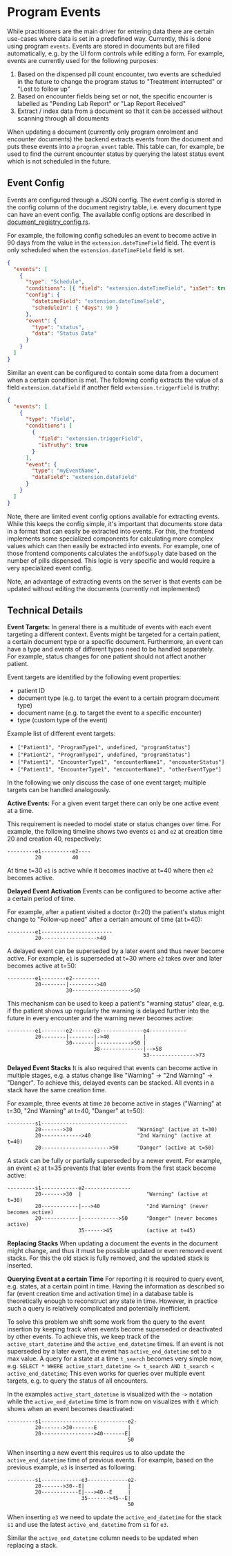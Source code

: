 # Program Events

While practitioners are the main driver for entering data there are certain use-cases where data is set in a predefined way.
Currently, this is done using program `events`.
Events are stored in documents but are filled automatically, e.g. by the UI form controls while editing a form.
For example, events are currently used for the following purposes:

1. Based on the dispensed pill count encounter, two events are scheduled in the future to change the program status to "Treatment interrupted" or "Lost to follow up"
2. Based on encounter fields being set or not, the specific encounter is labelled as "Pending Lab Report" or "Lap Report Received"
3. Extract / index data from a document so that it can be accessed without scanning through all documents

When updating a document (currently only program enrolment and encounter documents) the backend extracts events from the document and puts these events into a `program_event` table.
This table can, for example, be used to find the current encounter status by querying the latest status event which is not scheduled in the future.

## Event Config

Events are configured through a JSON config.
The event config is stored in the config column of the document registry table, i.e. every document type can have an event config.
The available config options are described in [document_registry_config.rs](../../../repository/src//db_diesel/document_registry_config.rs).

For example, the following config schedules an event to become active in 90 days from the value in the `extension.dateTimeField` field.
The event is only scheduled when the `extension.dateTimeField` field is set.

```json
{
  "events": [
    {
      "type": "Schedule",
      "conditions": [{ "field": "extension.dateTimeField", "isSet": true }],
      "config": {
        "datetimeField": "extension.dateTimeField",
        "scheduleIn": { "days": 90 }
      },
      "event": {
        "type": "status",
        "data": "Status Data"
      }
    }
  ]
}
```

Similar an event can be configured to contain some data from a document when a certain condition is met.
The following config extracts the value of a field `extension.dataField` if another field `extension.triggerField` is truthy:

```json
{
  "events": [
    {
      "type": "Field",
      "conditions": [
        {
          "field": "extension.triggerField",
          "isTruthy": true
        }
      ],
      "event": {
        "type": "myEventName",
        "dataField": "extension.dataField"
      }
    }
  ]
}
```

Note, there are limited event config options available for extracting events.
While this keeps the config simple, it's important that documents store data in a format that can easily be extracted into events.
For this, the frontend implements some specialized components for calculating more complex values which can then easily be extracted into events.
For example, one of those frontend components calculates the `endOfSupply` date based on the number of pills dispensed.
This logic is very specific and would require a very specialized event config.

Note, an advantage of extracting events on the server is that events can be updated without editing the documents (currently not implemented)

## Technical Details

**Event Targets:**
In general there is a multitude of events with each event targeting a different context.
Events might be targeted for a certain patient, a certain document type or a specific document.
Furthermore, an event can have a type and events of different types need to be handled separately.
For example, status changes for one patient should not affect another patient.

Event targets are identified by the following event properties:

- patient ID
- document type (e.g. to target the event to a certain program document type)
- document name (e.g. to target the event to a specific encounter)
- type (custom type of the event)

Example list of different event targets:

- `["Patient1", "ProgramType1", undefined, "programStatus"]`
- `["Patient2", "ProgramType1", undefined, "programStatus"]`
- `["Patient1", "EncounterType1", "encounterName1", "encounterStatus"]`
- `["Patient1", "EncounterType1", "encounterName1", "otherEventType"]`

In the following we only discuss the case of one event target; multiple targets can be handled analogously.

**Active Events:**
For a given event target there can only be one active event at a time.

This requirement is needed to model state or status changes over time.
For example, the following timeline shows two events `e1` and `e2` at creation time 20 and creation 40, respectively:

```
---------e1----------e2----
         20          40
```

At time t=30 `e1` is active while it becomes inactive at t=40 where then `e2` becomes active.

**Delayed Event Activation**
Events can be configured to become active after a certain period of time.

For example, after a patient visited a doctor (t=20) the patient's status might change to "Follow-up need" after a certain amount of time (at t=40):

```
---------e1-----------------------
         20------------------>40
```

A delayed event can be superseded by a later event and thus never become active.
For example, `e1` is superseded at t=30 where `e2` takes over and later becomes active at t=50:

```
---------e1--------e2---------
         20--------|--------->40
                   30------------------->50
```

This mechanism can be used to keep a patient's "warning status" clear, e.g. if the patient shows up regularly the warning is delayed further into the future in every encounter and the warning never becomes active:

```
---------e1--------e2-------e3--------------e4------------
         20--------|--------|->40           |
                   30-------|----------->50 |
                            38--------------|-->58
                                            53--------------->73
```

**Delayed Event Stacks**
It is also required that events can become active in multiple stages, e.g. a status change like "Warning" -> "2nd Warning" -> "Danger".
To achieve this, delayed events can be stacked.
All events in a stack have the same creation time.

For example, three events at time `20` become active in stages ("Warning" at t=30, "2nd Warning" at t=40, "Danger" at t=50):

```
---------s1----------------------------
         20------->30                     "Warning" (active at t=30)
         20------------->40               "2nd Warning" (active at t=40)
         20---------------------->50      "Danger" (active at t=50)
```

A stack can be fully or partially superseded by a newer event.
For example, an event `e2` at t=35 prevents that later events from the first stack become active:

```
---------s1------------e2---------------
         20------->30  |                     "Warning" (active at t=30)
         20------------|--->40               "2nd Warning" (never becomes active)
         20------------|------------>50      "Danger" (never becomes active)
                       35------>45           (active at t=45)
```

**Replacing Stacks**
When updating a document the events in the document might change, and thus it must be possible updated or even removed event stacks.
For this the old stack is fully removed, and the updated stack is inserted.

**Querying Event at a certain Time**
For reporting it is required to query event, e.g. states, at a certain point in time.
Having the information as described so far (event creation time and activation time) in a database table is theoretically enough to reconstruct any state in time.
However, in practice such a query is relatively complicated and potentially inefficient.

To solve this problem we shift some work from the query to the event insertion by keeping track when events become superseded or deactivated by other events.
To achieve this, we keep track of the `active_start_datetime` and the `active_end_datetime` times.
If an event is not superseded by a later event, the event has `active_end_datetime` set to a max value.
A query for a state at a time `t_search` becomes very simple now, e.g. `SELECT * WHERE active_start_datetime <= t_search AND t_search < active_end_datetime`;
This even works for queries over multiple event targets, e.g. to query the status of all encounters.

In the examples `active_start_datetime` is visualized with the `->` notation while the `active_end_datetime` time is from now on visualizes with `E` which shows when an event becomes deactivated:

```
---------s1----------------------------e2-
         20------->30-------E          |
         20----------------->40-------E|
                                       50
```

When inserting a new event this requires us to also update the `active_end_datetime` time of previous events.
For example, based on the previous example, `e3` is inserted as following:

```
---------s1-------------e3-------------e2-
         20------->30--E|              |
         20------------E|--->40--E     |
                        35------->45--E|
                                       50
```

When inserting `e3` we need to update the `active_end_datetime` for the stack `s1` and use the latest `active_end_datetime` from `s1` for `e3`.

Similar the `active_end_datetime` column needs to be updated when replacing a stack.
